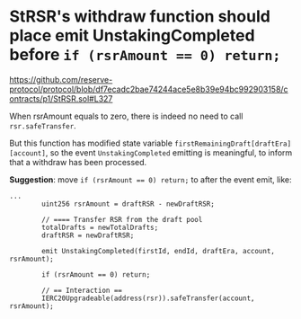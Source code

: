 # StRSR's withdraw function should place emit UnstakingCompleted before `if (rsrAmount == 0) return;`

https://github.com/reserve-protocol/protocol/blob/df7ecadc2bae74244ace5e8b39e94bc992903158/contracts/p1/StRSR.sol#L327

When rsrAmount equals to zero, there is indeed no need to call `rsr.safeTransfer`.

But this function has modified state variable `firstRemainingDraft[draftEra][account]`, 
so the event `UnstakingCompleted` emitting is meaningful, to inform that a withdraw has been processed.

**Suggestion**: move `if (rsrAmount == 0) return;` to after the event emit, like:

```
...
        uint256 rsrAmount = draftRSR - newDraftRSR;

        // ==== Transfer RSR from the draft pool
        totalDrafts = newTotalDrafts;
        draftRSR = newDraftRSR;

        emit UnstakingCompleted(firstId, endId, draftEra, account, rsrAmount);

        if (rsrAmount == 0) return;

        // == Interaction ==
        IERC20Upgradeable(address(rsr)).safeTransfer(account, rsrAmount);
```